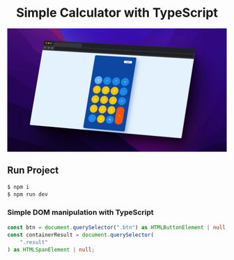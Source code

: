 <h1 align = "center"> Simple Calculator with TypeScript </h1>


<img src="./public/assets/calcShots.png" align="center"> 



## Run Project

```bash
$ npm i 
$ npm run dev
```

### Simple DOM manipulation with TypeScript
```ts
const btn = document.querySelector(".btn") as HTMLButtonElement | null;
const containerResult = document.querySelector(
    ".result"
) as HTMLSpanElement | null;
```